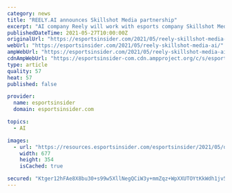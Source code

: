 ```yaml
---
category: news
title: "REELY.AI announces Skillshot Media partnership"
excerpt: "AI company Reely will work with esports company Skillshot Media to provide additional automated content creation tools."
publishedDateTime: 2021-05-27T10:00:00Z
originalUrl: "https://esportsinsider.com/2021/05/reely-skillshot-media-ai/"
webUrl: "https://esportsinsider.com/2021/05/reely-skillshot-media-ai/"
ampWebUrl: "https://esportsinsider.com/2021/05/reely-skillshot-media-ai/?amp"
cdnAmpWebUrl: "https://esportsinsider-com.cdn.ampproject.org/c/s/esportsinsider.com/2021/05/reely-skillshot-media-ai/?amp"
type: article
quality: 57
heat: 57
published: false

provider:
  name: esportsinsider
  domain: esportsinsider.com

topics:
  - AI

images:
  - url: "https://resources.esportsinsider.com/esportsinsider/2021/05/d51e80bee8aaa9bdd29c53cbe751.png"
    width: 677
    height: 354
    isCached: true

secured: "Ktger12hFAe8X8bu30+s99w5XllNegQCiW3y+mmZqz+WpXXUTOYtKkWdh1jv5pZ7f9IJl7a/43mRYkYiUq2vEXnb0QHSunyzGHYMEiDuh21DzqMpZs+YRUAbXIt0MMWC1ASX/1lOc+QOWrGO19jlJGzJo9BNsE0lR3tmmEmXJV3RF2PW7wojEev7uRmrL30Bq8PRfhdDlKVGKhlX5oTHo7cStsouB+9VJ7W3eoWGqS4E+csb01lO8LstxxKYBQgXtHDzuO3mSe5Qx7MWuTGmUGP+88DJzrEsjaNq0E7N/oXMszVIMLH6td/hy2UMIramuHvK6UgXldPWn2DDQJ6iZM3ncdJ9xIboJpM3E24HHJM=;pukSBHoWZkVbiS/9TbojEQ=="
---
```


